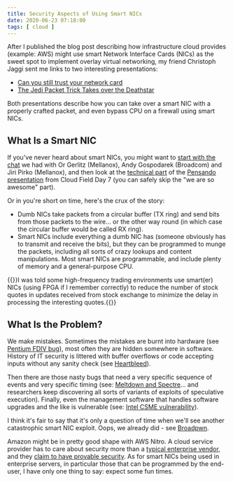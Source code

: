 ```yaml
---
title: Security Aspects of Using Smart NICs
date: 2020-06-23 07:18:00
tags: [ cloud ]
---
```

After I published the blog post describing how infrastructure cloud provides (example: AWS) might use smart Network Interface Cards (NICs) as the sweet spot to implement overlay virtual networking, my friend Christoph Jaggi sent me links to two interesting presentations:

* [Can you still trust your network card](https://www.ssi.gouv.fr/uploads/IMG/pdf/csw-trustnetworkcard.pdf)
* [The Jedi Packet Trick Takes over the Deathstar](http://www.alchemistowl.org/arrigo/Papers/Arrigo-Triulzi-CANSEC10-Project-Maux-III.pdf)

Both presentations describe how you can take over a smart NIC with a properly crafted packet, and even bypass CPU on a firewall using smart NICs.
<!--more-->
## What Is a Smart NIC

If you've never heard about smart NICs, you might want to [start with the chat](/2019/03/smart-nics-and-related-linux-kernel.html) we had with Or Gerlitz (Mellanox), Andy Gospodarek (Broadcom) and Jiri Pirko (Mellanox), and then look at the [technical part](https://vimeo.com/412089997) of the [Pensando presentation](https://techfieldday.com/appearance/pensando-presents-at-cloud-field-day-7/) from Cloud Field Day 7 (you can safely skip the "we are so awesome" part).

Or in you're short on time, here's the crux of the story:

* Dumb NICs take packets from a circular buffer (TX ring) and send bits from those packets to the wire... or the other way round (in which case the circular buffer would be called RX ring).
* Smart NICs include everything a dumb NIC has (someone obviously has to transmit and receive the bits), but they can be programmed to munge the packets, including all sorts of crazy lookups and content manipulations. Most smart NICs are programmable, and include plenty of memory and a general-purpose CPU.

{{<note info>}}I was told some high-frequency trading environments use smart(er) NICs (using FPGA if I remember correctly) to reduce the number of stock quotes in updates received from stock exchange to minimize the delay in processing the interesting quotes.{{</note>}}

## What Is the Problem?

We make mistakes. Sometimes the mistakes are burnt into hardware (see [Pentium FDIV bug](https://en.wikipedia.org/wiki/Pentium_FDIV_bug)), most often they are hidden somewhere in software. History of IT security is littered with buffer overflows or code accepting inputs without any sanity check (see   [Heartbleed](https://en.wikipedia.org/wiki/Heartbleed)). 

Then there are those nasty bugs that need a very specific sequence of events and very specific timing (see: [Meltdown and Spectre](https://en.wikipedia.org/wiki/Meltdown_(security_vulnerability))... and researchers keep discovering all sorts of variants of exploits of speculative execution). Finally, even the management software that handles software upgrades and the like is vulnerable (see: [Intel CSME vulnerability](https://thehackernews.com/2020/03/intel-csme-vulnerability.html)).

I think it's fair to say that it's only a question of time when we'll see another catastrophic smart NIC exploit. Oops, we already did - see [Broadpwn](https://www.blackhat.com/docs/us-17/thursday/us-17-Artenstein-Broadpwn-Remotely-Compromising-Android-And-iOS-Via-A-Bug-In-Broadcoms-Wifi-Chipsets.pdf).

Amazon might be in pretty good shape with AWS Nitro. A cloud service provider has to care about security more than a [typical enterprise vendor](/2020/06/sdwan-silver-peak-security.html), and they [claim to have provable security](https://www.slideshare.net/AmazonWebServices/an-aws-approach-to-higher-standards-of-assurance-with-provable-security-fnd214-aws-reinforce-2019). As for smart NICs being used in enterprise servers, in particular those that can be programmed by the end-user, I have only one thing to say: expect some fun times.